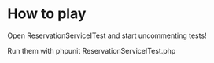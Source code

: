 # How to play

Open ReservationServiceITest and start uncommenting tests!

Run them with phpunit ReservationServiceITest.php

